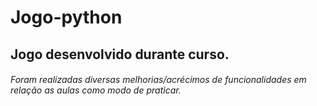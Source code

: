 # Jogo-python

## Jogo desenvolvido durante curso.

###### Foram realizadas diversas melhorias/acrécimos de funcionalidades em relação as aulas como modo de praticar.

